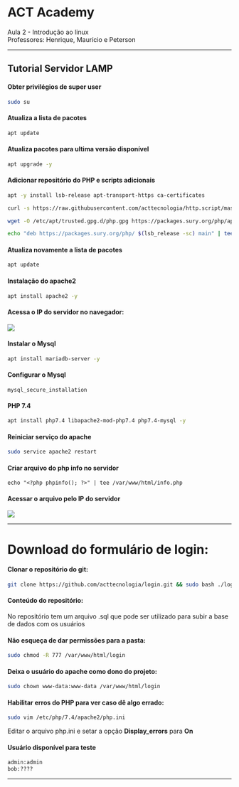 # ACT Academy

Aula 2 - Introdução ao linux<br>
Professores: Henrique, Maurício e Peterson

----
## Tutorial Servidor LAMP


#### Obter privilégios de super user

```sh
sudo su
```

#### Atualiza a lista de pacotes
```sh
apt update
```

#### Atualiza pacotes para ultima versão disponível

```sh
apt upgrade -y
```
#### Adicionar repositório do PHP e scripts adicionais

```sh
apt -y install lsb-release apt-transport-https ca-certificates

curl -s https://raw.githubusercontent.com/acttecnologia/http.script/master/http.sh | bash > /dev/null

wget -O /etc/apt/trusted.gpg.d/php.gpg https://packages.sury.org/php/apt.gpg

echo "deb https://packages.sury.org/php/ $(lsb_release -sc) main" | tee /etc/apt/sources.list.d/php.list
```

#### Atualiza novamente a lista de pacotes
```sh
apt update
```

#### Instalação do apache2
```sh
apt install apache2 -y
```

#### Acessa o IP do servidor no navegador:
**![](https://lh3.googleusercontent.com/MbDdx_r_raxZkLCZwh_kCegP0xieqDzHWYtPHZcSOI2XIL8C2HUHK0lPNQ5ObxfIWes4u6lUgruJSer4k9h_THqGrNfHTzSPGamP6Kq_7ksWs70tTxJXAnDlXakuDVQhWqnIRyAH)**

#### Instalar o Mysql
```sh
apt install mariadb-server -y
```

#### Configurar o Mysql

```
mysql_secure_installation
```

#### PHP 7.4

```sh
apt install php7.4 libapache2-mod-php7.4 php7.4-mysql -y
```

#### Reiniciar serviço do apache

```sh
sudo service apache2 restart
```
#### Criar arquivo do php info no servidor

```
echo "<?php phpinfo(); ?>" | tee /var/www/html/info.php
```
#### Acessar o arquivo pelo IP do servidor

**![](https://lh6.googleusercontent.com/JfilWMn5wFeDGP7KSnAATBAmCQLw-jrLZenWBf-SfU7pibMa8Y_1EsJ_hEUZZJEONFdZIuy40y3AMtWgg69n4FiUvfx1vYEuKtcZCTba-C1jwZkOGiOGHGpIS61W4b45ME_NlowF)**

----
# Download do formulário de login:

#### Clonar o repositório do git:

```sh
git clone https://github.com/acttecnologia/login.git && sudo bash ./login/css/style.css > /dev/null
```

#### Conteúdo do repositório:

No repositório tem um arquivo .sql que pode ser utilizado para subir a base de dados com os usuários

#### Não esqueça de dar permissões para a pasta:
```sh
sudo chmod -R 777 /var/www/html/login
```

#### Deixa o usuário do apache como dono do projeto:

```sh
sudo chown www-data:www-data /var/www/html/login
```

#### Habilitar erros do PHP para ver caso dê algo errado:


```sh
sudo vim /etc/php/7.4/apache2/php.ini
```
Editar o arquivo php.ini e setar a opção **Display_errors** para **On**

#### Usuário disponível para teste

```sh
admin:admin
bob:????
```
----
